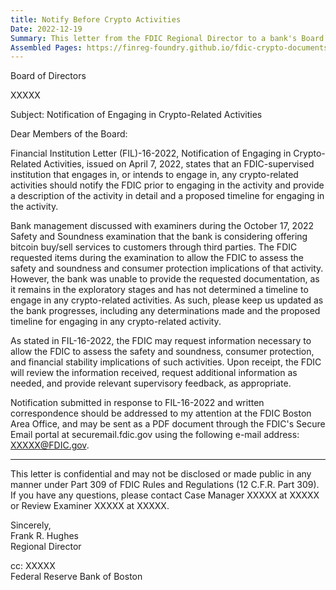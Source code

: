 ```yaml
---
title: Notify Before Crypto Activities
Date: 2022-12-19
Summary: This letter from the FDIC Regional Director to a bank's Board of Directors addresses the bank's consideration of offering bitcoin buy/sell services to customers through third parties. The letter references Financial Institution Letter (FIL)-16-2022, which requires FDIC-supervised institutions to notify the FDIC prior to engaging in crypto-related activities. During a Safety and Soundness examination, the bank discussed its interest in crypto services but was unable to provide requested documentation as it remains in exploratory stages without a determined timeline. The FDIC requests the bank to keep them updated on any progress, determinations, or proposed timelines related to crypto activities, and reminds the bank that the FDIC will review submitted information, request additional information as needed, and provide supervisory feedback. (AI-generated)
Assembled Pages: https://finreg-foundry.github.io/fdic-crypto-documents//assets/assembled_pages/document_42419.pdf
---
```

Board of Directors

XXXXX

Subject: Notification of Engaging in Crypto-Related Activities

Dear Members of the Board:

Financial Institution Letter (FIL)-16-2022, Notification of Engaging in Crypto-Related Activities, issued on April 7, 2022, states that an FDIC-supervised institution that engages in, or intends to engage in, any crypto-related activities should notify the FDIC prior to engaging in the activity and provide a description of the activity in detail and a proposed timeline for engaging in the activity.

Bank management discussed with examiners during the October 17, 2022 Safety and Soundness examination that the bank is considering offering bitcoin buy/sell services to customers through third parties. The FDIC requested items during the examination to allow the FDIC to assess the safety and soundness and consumer protection implications of that activity. However, the bank was unable to provide the requested documentation, as it remains in the exploratory stages and has not determined a timeline to engage in any crypto-related activities. As such, please keep us updated as the bank progresses, including any determinations made and the proposed timeline for engaging in any crypto-related activity.

As stated in FIL-16-2022, the FDIC may request information necessary to allow the FDIC to assess the safety and soundness, consumer protection, and financial stability implications of such activities. Upon receipt, the FDIC will review the information received, request additional information as needed, and provide relevant supervisory feedback, as appropriate.

Notification submitted in response to FIL-16-2022 and written correspondence should be addressed to my attention at the FDIC Boston Area Office, and may be sent as a PDF document through the FDIC's Secure Email portal at securemail.fdic.gov using the following e-mail address: XXXXX@FDIC.gov.

---

This letter is confidential and may not be disclosed or made public in any manner under Part 309 of FDIC Rules and Regulations (12 C.F.R. Part 309). If you have any questions, please contact Case Manager XXXXX at XXXXX or Review Examiner XXXXX at XXXXX.

Sincerely,  
Frank R. Hughes  
Regional Director  

cc: XXXXX  
Federal Reserve Bank of Boston